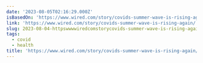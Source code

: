```yaml
---
date: '2023-08-05T02:16:29.000Z'
isBasedOn: 'https://www.wired.com/story/covids-summer-wave-is-rising-again/'
link: 'https://www.wired.com/story/covids-summer-wave-is-rising-again/'
slug: 2023-08-04-httpswwwwiredcomstorycovids-summer-wave-is-rising-again
tags:
  - covid
  - health
title: 'https://www.wired.com/story/covids-summer-wave-is-rising-again/'
---
```


